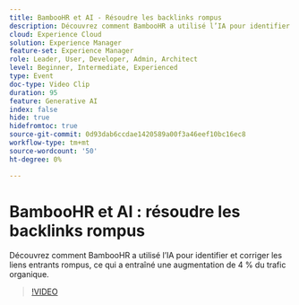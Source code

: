 ```yaml
---
title: BambooHR et AI - Résoudre les backlinks rompus
description: Découvrez comment BambooHR a utilisé l’IA pour identifier et corriger les liens entrants rompus, ce qui a entraîné une augmentation de 4 % du trafic organique.
cloud: Experience Cloud
solution: Experience Manager
feature-set: Experience Manager
role: Leader, User, Developer, Admin, Architect
level: Beginner, Intermediate, Experienced
type: Event
doc-type: Video Clip
duration: 95
feature: Generative AI
index: false
hide: true
hidefromtoc: true
source-git-commit: 0d93dab6ccdae1420589a00f3a46eef10bc16ec8
workflow-type: tm+mt
source-wordcount: '50'
ht-degree: 0%

---
```



# BambooHR et AI : résoudre les backlinks rompus

Découvrez comment BambooHR a utilisé l’IA pour identifier et corriger les liens entrants rompus, ce qui a entraîné une augmentation de 4 % du trafic organique.

>[!VIDEO](https://video.tv.adobe.com/v/3461989/?learn=on&enablevpops&captions=fre_fr)
